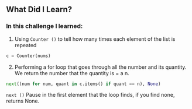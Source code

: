 ## What Did I Learn?

### In this challenge I learned:

1. Using `Counter ()` to tell how many times each element of the list is repeated
```python
c = Counter(nums)
```

2. Performing a for loop that goes through all the number and its quantity. We return the number that the quantity is = a n.
```python
next((num for num, quant in c.items() if quant == n), None)
```
`next ()` Pause in the first element that the loop finds, if you find none, returns None.